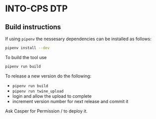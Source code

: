 # INTO-CPS DTP

## Build instructions

If using `pipenv` the nessesary dependencies can be installed as follows:

```bash
pipenv install --dev
```
To build the tool use
```bash
pipenv run build
```
To release a new version do the following:
* `pipenv run build`
* `pipenv run twine_upload`
* login and allow the upload to complete
* increment version number for next release and commit it

Ask Casper for Permission / to deploy it.